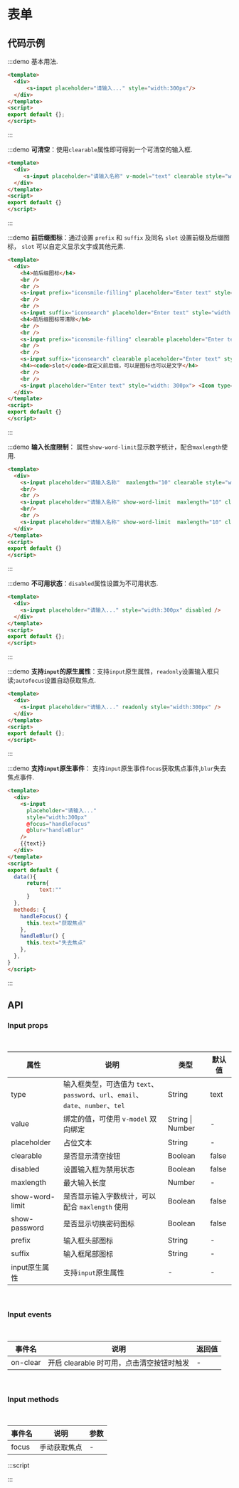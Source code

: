 # 表单

## 代码示例

:::demo
基本用法.
```html
<template>
  <div>
      <s-input placeholder="请输入..." style="width:300px"/>
  </div>
</template>
<script>
export default {};
</script>
```
:::

:::demo
**可清空**：使用`clearable`属性即可得到一个可清空的输入框.
```html
<template>
  <div>
     <s-input placeholder="请输入名称" v-model="text" clearable style="width:300px"/>
  </div>
</template>
<script>
export default {}
</script>
```
:::

:::demo
**前后缀图标**：通过设置 `prefix` 和
`suffix` 及同名 `slot` 设置前缀及后缀图标，
`slot` 可以自定义显示文字或其他元素.
```html
<template>
  <div>
    <h4>前后缀图标</h4>
    <br />
    <br />
    <s-input prefix="iconsmile-filling" placeholder="Enter text" style="width: 300px" />
    <br />
    <br />
    <s-input suffix="iconsearch" placeholder="Enter text" style="width: 300px" />
    <h4>前后缀图标带清除</h4>
    <br />
    <br />
    <s-input prefix="iconsmile-filling" clearable placeholder="Enter text" style="width: 300px"/>
    <br />
    <br />
    <s-input suffix="iconsearch" clearable placeholder="Enter text" style="width: 300px" />
    <h4><code>slot</code>自定义前后缀，可以是图标也可以是文字</h4>
    <br />
    <br />
    <s-input placeholder="Enter text" style="width: 300px"> <Icon type="iconemail" slot="prefix" /> <i slot="suffix" style="font-size:14px">RMB</i> </input>
  </div>
</template>
<script>
export default {}
</script>
```
:::

:::demo
**输入长度限制**： 属性`show-word-limit`显示数字统计，配合`maxlength`使用.
```html
<template>
  <div>
    <s-input placeholder="请输入名称"  maxlength="10" clearable style="width:300px" />
    <br/>
    <br />
    <s-input placeholder="请输入名称" show-word-limit  maxlength="10" clearable style="width:300px" />
    <br/>
    <br />
    <s-input placeholder="请输入名称" show-word-limit  maxlength="10" clearable style="width:300px" />
  </div>
</template>
<script>
export default {}
</script>
```
:::

:::demo
**不可用状态**：`disabled`属性设置为不可用状态.
```html
<template>
  <div>
    <s-input placeholder="请输入..." style="width:300px" disabled />
  </div>
</template>
<script>
export default {};
</script>
```
:::


:::demo
**支持`input`的原生属性**：支持`input`原生属性，`readonly`设置输入框只读;`autofocus`设置自动获取焦点.
```html
<template>
  <div>
    <s-input placeholder="请输入..." readonly style="width:300px" />
  </div>
</template>
<script>
export default {};
</script>
```
:::

:::demo
**支持`input`原生事件**： 支持`input`原生事件`focus`获取焦点事件,`blur`失去焦点事件.
```html
<template>
  <div>
    <s-input
      placeholder="请输入..."
      style="width:300px"
      @focus="handleFocus"
      @blur="handleBlur"
    />
    {{text}}
  </div>
</template>
<script>
export default {
  data(){
      return{
          text:""
      }
  },
  methods: {
    handleFocus() {
      this.text="获取焦点"
    },
    handleBlur() {
      this.text="失去焦点"
    },
  },
}
</script>
```
:::

## API

### Input props
<br/>

|  属性  | 说明  |  类型  |  默认值  |
|  ----  | ---- |  ----  |  ----   |
|  type  | 输入框类型，可选值为 `text`、`password`、`url`、`email`、`date`、`number`、`tel` |  String  |  text  |
|  value  | 绑定的值，可使用 `v-model` 双向绑定  |  String \| Number  |  -  |
|  placeholder  | 占位文本  |  String  |  -  |
|  clearable  | 是否显示清空按钮  |  Boolean  |  false  |
|  disabled  | 设置输入框为禁用状态  |  Boolean  |  false  |
|  maxlength  | 最大输入长度  |  Number  |  -  |
|  show-word-limit  | 是否显示输入字数统计，可以配合 `maxlength` 使用  |  Boolean  |  false  |
|  show-password  | 是否显示切换密码图标  |  Boolean  |  false  |
|  prefix  | 输入框头部图标  |  String  |  -  |
|  suffix  | 输入框尾部图标  |  String  |  -  |
|  input原生属性  | 支持`input`原生属性  |  -  |  -  |

<br/>

### Input events
<br/>

|  事件名 | 说明 |  返回值 |
|  ----   | ----  |  ----   |
| on-clear  | 开启 clearable 时可用，点击清空按钮时触发 |  -  |

<br/>

### Input methods
<br/>

|  事件名 | 说明 |  参数 |
|  ----  | ----  |  ----   |
| focus  | 手动获取焦点 |  -  |


:::script
<script>
export default {
  data(){
      return{
          text:""
      }
  },
  methods: {
    handleFocus() {
      this.text="获取焦点"
    },
    handleBlur() {
      this.text="失去焦点"
    },
  },
}
</script>
:::